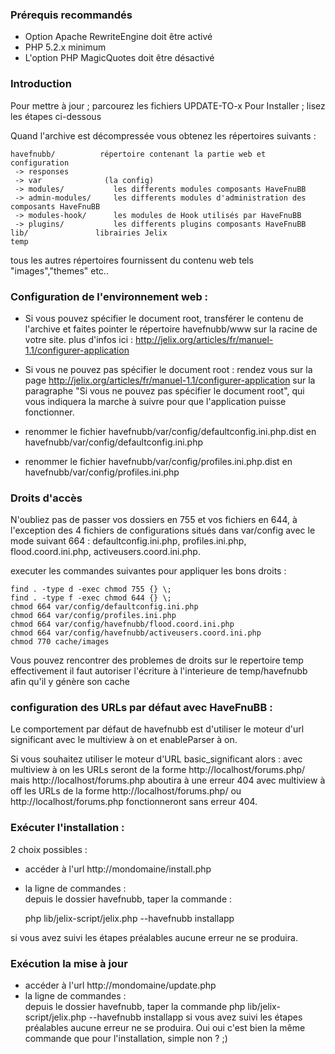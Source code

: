 ### Prérequis recommandés

- Option Apache RewriteEngine doit être activé
- PHP 5.2.x minimum
- L'option PHP MagicQuotes doit être désactivé

### Introduction

Pour mettre à jour ; parcourez les fichiers UPDATE-TO-x
Pour Installer ; lisez les étapes ci-dessous

Quand l'archive est décompressée vous obtenez les répertoires suivants :

    havefnubb/          répertoire contenant la partie web et configuration 
     -> responses
     -> var              (la config)
     -> modules/           les differents modules composants HaveFnuBB
     -> admin-modules/     les differents modules d'administration des composants HaveFnuBB
     -> modules-hook/      les modules de Hook utilisés par HaveFnuBB  
     -> plugins/           les differents plugins composants HaveFnuBB  
    lib/               librairies Jelix
    temp

tous les autres répertoires fournissent du contenu web tels "images","themes" etc..


### Configuration de l'environnement web :

- Si vous pouvez spécifier le document root, transférer le contenu de l'archive et faites pointer le répertoire havefnubb/www sur la racine de votre site.
  plus d'infos ici : http://jelix.org/articles/fr/manuel-1.1/configurer-application

- Si vous ne pouvez pas spécifier le document root :
  rendez vous sur la page http://jelix.org/articles/fr/manuel-1.1/configurer-application 
  sur la paragraphe "Si vous ne pouvez pas spécifier le document root", qui vous indiquera la marche à suivre pour que l'application puisse fonctionner.

- renommer le fichier havefnubb/var/config/defaultconfig.ini.php.dist en havefnubb/var/config/defaultconfig.ini.php
- renommer le fichier havefnubb/var/config/profiles.ini.php.dist en havefnubb/var/config/profiles.ini.php

### Droits d'accès

N'oubliez pas de passer vos dossiers en 755 et vos fichiers en 644,
à l'exception des 4 fichiers de configurations situés dans var/config avec le mode suivant 664 : defaultconfig.ini.php, profiles.ini.php, flood.coord.ini.php, activeusers.coord.ini.php.

executer les commandes suivantes pour appliquer les bons droits  :

    find . -type d -exec chmod 755 {} \;
    find . -type f -exec chmod 644 {} \;
    chmod 664 var/config/defaultconfig.ini.php
    chmod 664 var/config/profiles.ini.php
    chmod 664 var/config/havefnubb/flood.coord.ini.php
    chmod 664 var/config/havefnubb/activeusers.coord.ini.php
    chmod 770 cache/images

Vous pouvez rencontrer des problemes de droits sur le repertoire temp
effectivement il faut autoriser l'écriture à l'interieure de temp/havefnubb afin 
qu'il y génère son cache

### configuration des URLs par défaut avec HaveFnuBB : 

Le comportement par défaut de havefnubb est d'utiliser le moteur d'url significant avec le multiview à on et enableParser à on.

Si vous souhaitez utiliser le moteur d'URL basic_significant alors :
avec multiview à on les URLs seront de la forme http://localhost/forums.php/ mais http://localhost/forums.php aboutira à une erreur 404
avec multiview à off les URLs de la forme http://localhost/forums.php/ ou http://localhost/forums.php fonctionneront sans erreur 404.


### Exécuter l'installation :

2 choix possibles :

* accéder à l'url http://mondomaine/install.php
* la ligne de commandes :  
depuis le dossier havefnubb, taper la commande :

    php lib/jelix-script/jelix.php --havefnubb installapp

si vous avez suivi les étapes préalables aucune erreur ne se produira.

### Exécution la mise à jour 

* accéder à l'url http://mondomaine/update.php
* la ligne de commandes :  
depuis le dossier havefnubb, taper la commande php lib/jelix-script/jelix.php --havefnubb installapp
si vous avez suivi les étapes préalables aucune erreur ne se produira. Oui oui c'est bien la même commande 
que pour l'installation, simple non ? ;)

